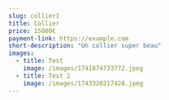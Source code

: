 ```yaml
---
slug: collier1
title: Collier
price: 15000€
payment-link: https://example.com
short-description: "Un collier super beau"
images:
  - title: Test
    image: /images/1741874733772.jpeg
  - title: Test 2
    image: /images/1743320217428.jpeg
---
```

